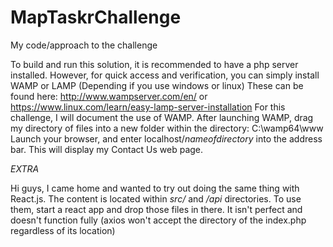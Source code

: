 # MapTaskrChallenge
My code/approach to the challenge

To build and run this solution, it is recommended to have a php server installed.
However, for quick access and verification, you can simply install WAMP or LAMP (Depending if you use windows or linux)
These can be found here: http://www.wampserver.com/en/ or https://www.linux.com/learn/easy-lamp-server-installation
For this challenge, I will document the use of WAMP.
After launching WAMP, drag my directory of files into a new folder within the directory: C:\wamp64\www\
Launch your browser, and enter localhost/*nameofdirectory* into the address bar.
This will display my Contact Us web page.

*EXTRA*

Hi guys,
I came home and wanted to try out doing the same thing with React.js.
The content is located within *src/* and */api* directories.
To use them, start a react app and drop those files in there.
It isn't perfect and doesn't function fully (axios won't accept the directory of the index.php regardless of its location)
